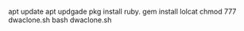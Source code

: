 apt update
apt updgade 
pkg install ruby. 
gem install lolcat
chmod 777 dwaclone.sh
bash dwaclone.sh
